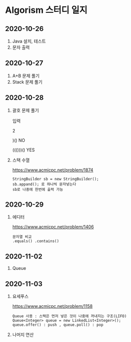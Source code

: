 # Algorism 스터디 일지

## 2020-10-26

1. Java 설치, 테스트
2. 문자 출력

## 2020-10-27

1. A+B 문제 풀기
2. Stack 문제 풀기

## 2020-10-28

1. 괄호 문제 풀기

   입력 

   2

   )()		 NO             

   ((()))()   YES	

2. 스택 수열

   https://www.acmicpc.net/problem/1874

   ```
   StringBuilder sb = new StringBuilder();
   sb.appand(); 로 하나씩 문자넣는다
   sb로 나중에 한번에 출력 가능
   ```



## 2020-10-29

1. 에디터 

   https://www.acmicpc.net/problem/1406

   ```
   문자열 비교
   .equals() .contains()
   ```

   

## 2020-11-02

1. Queue

## 2020-11-03

1. 요세푸스

   https://www.acmicpc.net/problem/1158

   ```
   Queue 사용 : 스택은 먼저 넣은 것이 나중에 꺼내지는 구조(LIFO)
   Queue<Integer> queue = new LinkedList<Integer>();
   queue.offer() : push , queue.poll() : pop
   ```

2. 나머지 연산

